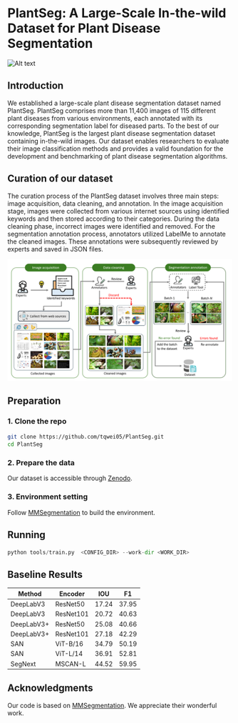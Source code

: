 # PlantSeg: A Large-Scale In-the-wild Dataset for Plant Disease Segmentation
![Alt text](image/seg_samples.png "PlantSeg-logo")





## Introduction
We established a large-scale plant disease segmentation dataset named PlantSeg. PlantSeg comprises more than 11,400 images of 115 different plant diseases from various environments, each annotated with its corresponding segmentation label for diseased parts. To the best of our knowledge, PlantSeg is the largest plant disease segmentation dataset containing in-the-wild images. Our dataset enables researchers to evaluate their image classification methods and provides a valid foundation for the development and benchmarking of plant disease segmentation algorithms.

## Curation of our dataset
The curation process of the PlantSeg dataset involves three main steps: image acquisition, data cleaning, and annotation. In the image acquisition stage, images were collected from various internet sources using identified keywords and then stored according to their categories. During the data cleaning phase, incorrect images were identified and removed. For the segmentation annotation process, annotators utilized LabelMe to annotate the cleaned images. These annotations were subsequently reviewed by experts and saved in JSON files.
<div align="center">
  <img width=800 src="image/workflow7.png"/>
</div>





## Preparation
### 1. Clone the repo
```bash
git clone https://github.com/tqwei05/PlantSeg.git
cd PlantSeg
```
### 2. Prepare the data
Our dataset is accessible through [Zenodo](https://zenodo.org/records/13293891).


### 3. Environment setting
Follow [MMSegmentation](https://github.com/open-mmlab/mmsegmentation/blob/main/docs/en/get_started.md#installation) to build the environment.





## Running
```python
python tools/train.py  <CONFIG_DIR> --work-dir <WORK_DIR>
```


##  Baseline Results



Method               | Encoder | IOU | F1 
---                  | ---  | ---   | ---                  
DeepLabV3  |   ResNet50  | 17.24 | 37.95 
DeepLabV3  |   ResNet101  | 20.72 | 40.63 
DeepLabV3+  |   ResNet50  | 25.08  |  40.66
DeepLabV3+  |   ResNet101  | 27.18  | 42.29 
SAN  |   ViT-B/16  |  34.79 |  50.19
SAN  |   ViT-L/14  |  36.91 | 52.81  
SegNext   | MSCAN-L |  44.52  |  59.95 |  







## Acknowledgments

Our code is based on [MMSegmentation](https://github.com/open-mmlab/mmsegmentation). We appreciate their wonderful work.


